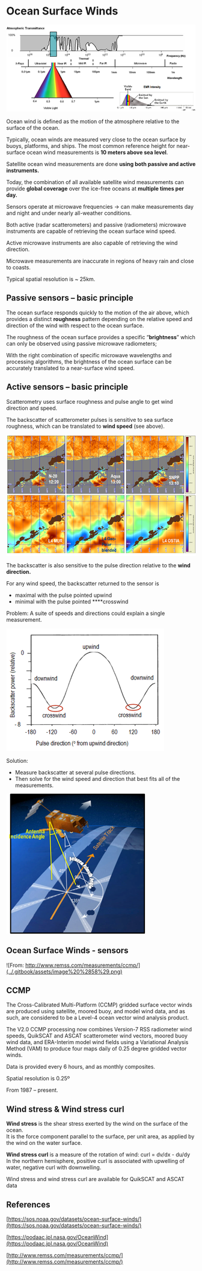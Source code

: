 # Ocean Surface Winds

![QuikSCAT, 01/03/2004](../.gitbook/assets/image%20%28153%29.png)

Ocean wind is defined as the motion of the atmosphere relative to the surface of the ocean.

Typically, ocean winds are measured very close to the ocean surface by buoys, platforms, and ships. The most common reference height for near-surface ocean wind measurements is **10 meters above sea level**.  
  
Satellite ocean wind measurements are done **using both passive and active instruments.**

Today, the combination of all available satellite wind measurements can provide **global coverage** over the ice-free oceans at **multiple times per day.**

Sensors operate at microwave frequencies -&gt; can make measurements day and night and under nearly all-weather conditions.

Both active \(radar scatterometers\) and passive \(radiometers\) microwave instruments are capable of retrieving the ocean surface wind speed.

Active microwave instruments are also capable of retrieving the wind direction.

Microwave measurements are inaccurate in regions of heavy rain and close to coasts.

Typical spatial resolution is ~ 25km.

## Passive sensors – basic principle

The ocean surface responds quickly to the motion of the air above, which provides a distinct **roughness** pattern depending on the relative speed and direction of the wind with respect to the ocean surface.

The roughness of the ocean surface provides a specific “**brightness**” which can only be observed using passive microwave radiometers;

With the right combination of specific microwave wavelengths and processing algorithms, the brightness of the ocean surface can be accurately translated to a near-surface wind speed.

## Active sensors – basic principle

Scatterometry uses surface roughness and pulse angle to get wind direction and speed.

The backscatter of scatterometer pulses is sensitive to sea surface roughness, which can be translated to **wind speed** \(see above\).

![](../.gitbook/assets/image%20%2844%29.png)

The backscatter is also sensitive to the pulse direction relative to the **wind direction.**

For any wind speed, the backscatter returned to the sensor is  
- maximal with the pulse pointed upwind  
- minimal with the pulse pointed ****crosswind

Problem: A suite of speeds and directions could explain a single measurement.

![](../.gitbook/assets/image%20%2827%29.png)

Solution:   
 - Measure backscatter at several pulse directions.   
 - Then solve for the wind speed and direction that best fits all of the measurements.

![](../.gitbook/assets/image%20%286%29.png)

## Ocean Surface Winds - sensors

![From: http://www.remss.com/measurements/ccmp/](../.gitbook/assets/image%20%2858%29.png)

## CCMP

The Cross-Calibrated Multi-Platform \(CCMP\) gridded surface vector winds are produced using satellite, moored buoy, and model wind data, and as such, are considered to be a Level-4 ocean vector wind analysis product.

The V2.0 CCMP processing now combines Version-7 RSS radiometer wind speeds, QuikSCAT and ASCAT scatterometer wind vectors, moored buoy wind data, and ERA-Interim model wind fields using a Variational Analysis Method \(VAM\) to produce four maps daily of 0.25 degree gridded vector winds.

Data is provided every 6 hours, and as monthly composites.

Spatial resolution is 0.25º

From 1987 – present.

## Wind stress & Wind stress curl

**Wind stress** is the shear stress exerted by the wind on the surface of the ocean.  
It is the force component parallel to the surface, per unit area, as applied by the wind on the water surface.

**Wind stress curl** is a measure of the rotation of wind: curl = dv/dx - du/dy  
In the northern hemisphere, positive curl is associated with upwelling of water, negative curl with downwelling.

Wind stress and wind stress curl are available for QuikSCAT and ASCAT data

## References

[https://sos.noaa.gov/datasets/ocean-surface-winds/](https://sos.noaa.gov/datasets/ocean-surface-winds/)  
  
[https://podaac.jpl.nasa.gov/OceanWind](https://podaac.jpl.nasa.gov/OceanWind)  
  
[http://www.remss.com/measurements/ccmp/](http://www.remss.com/measurements/ccmp/)  
  
  
  


